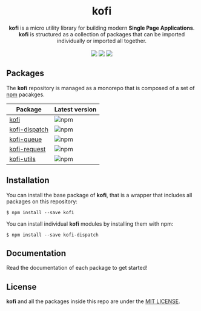 <h1 align="center">kofi</h1>

<div align="center">
<b>kofi</b> is a micro utility library for building modern <b>Single Page Applications</b>. <b>kofi</b> is structured as a collection of packages that can be imported individually or imported all together.
</div>
<br>
<div align="center">
<img src=https://img.shields.io/badge/stability-experimental-orange.svg?style=flat-square">
<img src=https://img.shields.io/badge/license-MIT-green.svg?style=flat-square">
<img src="https://img.shields.io/badge/PRs-welcome-brightgreen.svg?style=flat-square">
</div>

## Packages

The **kofi** repository is managed as a monorepo that is composed of a set of [npm](https://npmjs.com) pacakges. 

| Package | Latest version | 
|---------| ---------------|
| [kofi](/packages/kofi) | ![npm](https://img.shields.io/npm/v/kofi.svg?style=flat-square) |
| [kofi-dispatch](/packages/kofi-dispatch) | ![npm](https://img.shields.io/npm/v/kofi-dispatch.svg?style=flat-square) |
| [kofi-queue](/packages/kofi-queue) | ![npm](https://img.shields.io/npm/v/kofi-queue.svg?style=flat-square) |
| [kofi-request](/packages/kofi-request) | ![npm](https://img.shields.io/npm/kofi-request.svg?style=flat-square) |
| [kofi-utils](/packages/kofi-utils) | ![npm](https://img.shields.io/npm/v/kofi-utils.svg?style=flat-square) |


## Installation

You can install the base package of **kofi**, that is a wrapper that includes all packages on this repository: 

```
$ npm install --save kofi
```

You can install individual **kofi** modules by installing them with npm: 

```
$ npm install --save kofi-dispatch
```

## Documentation

Read the documentation of each package to get started!

## License

**kofi** and all the packages inside this repo are under the [MIT LICENSE](./LICENSE).

